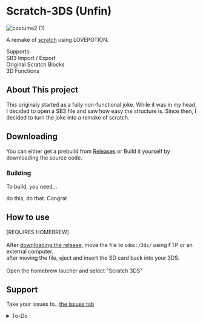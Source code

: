 # Scratch-3DS (Unfin)
![costume2 (1)](https://github.com/user-attachments/assets/e25d7c3f-af83-4e3d-b099-4b5909e9aaa5)
  
A remake of [scratch](https://scratch.mit.edu/) using LOVEPOTION. <br>

Supports: <br>
SB3 Import / Export <br>
Original Scratch Blocks <br>
3D Functions <br>

## About This project
This originaly started as a fully non-functional joke. While it was in my head, I decided to open a SB3 file and saw how easy the structure is.
Since then, I decided to turn the joke into a remake of scratch.
## Downloading 
You can either get a prebuild from [Releases](https://github.com/windnedr/Scratch-3DS/releases) or Build it yourself by downloading the source code.
### Building
To build, you need...

do this, do that. Congrat

## How to use
\[REQUIRES HOMEBREW\] <br>
<br>
After [downloading the release](#downloading), move the file to `sdmc:/3ds/` using FTP or an external computer.<br>
after moving the file, eject and insert the SD card back into your 3DS.<br> <br>
Open the homebrew laucher and select "Scratch 3DS"
## Support
Take your issues to.. [the issues tab](https://github.com/windnedr/Scratch-3DS/issues)

<details>
<summary>To-Do</summary>

# To-Do
in no specific order:
- [ ] Usable SVG <br>
- [ ] Rendering <br>
- [x] Stage <br>
- [ ] Settings <br>
- [ ] Editor <br>
  - [ ] Switching to Code <br>
  - [ ] Switching to Costumes <br>
  - [ ] Switching to Sounds <br>
  - [ ] Switching to Sprites <br>

- [ ] Variables <br>
  - [ ] Custom Variables <br>
  <details>
    <summary>List of Every Variable</summary>
  <details>
    <summary>Motion</summary>
      
    - [ ] X position <br>
    - [ ] Y position <br>
    - [ ] Direction <br>
    </details>
    <details>
    <summary>Looks</summary>
      
    - [ ] Costume [Number v] <br>
    - [ ] Costume [Name v] <br>
    - [ ] Backdrop [Number v] <br>
    - [ ] Backdrop [Name v] <br>
    - [ ] Size <br>

    </details><details>
    <summary>Sound</summary>
      
    - [ ] Volume <br>

    </details><details>
    <summary>Sensing</summary>
      
    - [ ] Touching ()? <br>
    - [ ] Touching color ()? <br>
    - [ ] color () is touching ()? <br>
    - [ ] Distance to () <br>
    - [ ] answer <br>
    - [ ] key () pressed?<br>
    - [ ] mouse down? <br>
    - [ ] mouse x <br>
    - [ ] mouse y <br>
    - [ ] loudness <br>
    - [ ] timer <br>
    - [ ] \[ \] of (Sprite) <br>
    - [ ] current [] <br>
    - [ ] days since 2000 <br>
    - [ ] username <br>
    </details><details>
    <summary>Operators</summary>
      
    - [ ] () + () <br>
    - [ ] () - () <br>
    - [ ] () * () <br>
    - [ ] () / () <br>
    - [ ] pick random () to () <br>
    - [ ] () > () <br>
    - [ ] () < () <br>
    - [ ] () = () <br>
    - [ ] <> and <> <br>
    - [ ] <> or <> <br>
    - [ ] not <> <br>
    - [ ] join () () <br>
    - [ ] letter (num) of (str) <br>
    - [ ] length of () <br>
    - [ ] () contains () ? <br>
    - [ ] () mod () <br>
    - [ ] round () <br>
    - [ ] [--- v] of () <br>

    </details><details>
    <summary>3DS</summary>
      
    - [ ] depth slider <br>
    - [ ] depth <br>

    </details>
  </details>


- [ ] Importing SB3 <br>
- [ ] SVG Editor <br>
- [ ] Changing the Editor Position live <br>
- [ ] Mouse (for top screen editor) <br>
- [ ] Changing Keybinds. <br>

Settings:
- [ ] Toolbar Positions <br>
  - [ ] Above Editor <br>
  - [ ] Below Editor <br>
  - [ ] Select <br>
- [ ] Editor Binds <br>
  - [ ] Select / Start <br>

</details>
